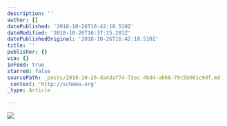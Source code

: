 ```yaml
---
description: ''
author: []
datePublished: '2018-10-26T16:42:18.510Z'
dateModified: '2018-10-26T16:37:15.281Z'
datePublishedOriginal: '2018-10-26T16:42:18.510Z'
title: ''
publisher: {}
via: {}
inFeed: true
starred: false
sourcePath: _posts/2018-10-26-da4daf74-72ec-4bd4-ab68-79c5b061c9df.md
_context: 'http://schema.org'
_type: Article

---
```

![](https://the-grid-user-content.s3-us-west-2.amazonaws.com/8ac75f89-215b-46a2-9aab-285d6747ba24.png)